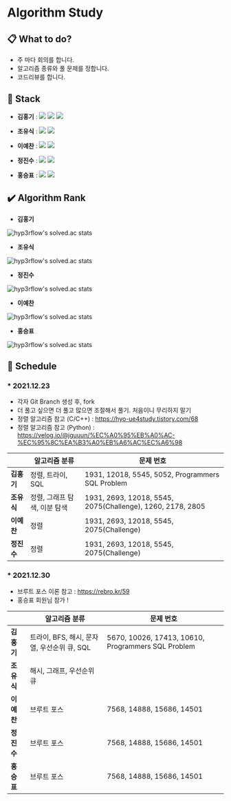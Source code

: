 # Algorithm Study

## 📋 What to do?

* 주 마다 회의를 합니다.
* 알고리즘 종류와 풀 문제를 정합니다.
* 코드리뷰를 합니다.

## 🔨 Stack

* **김홍기** : <img src="https://img.shields.io/badge/C/C++-00599C?style=flat-square&logo=C++&logoColor=white"/> <img src="https://img.shields.io/badge/Visual Studio-5C2D91?style=flat-square&logo=Visual Studio&logoColor=white"/> <img src="https://img.shields.io/badge/MySQL-4479A1?style=flat-square&logo=MySQL&logoColor=white"/>

* **조유식** : <img src="https://img.shields.io/badge/C/C++-00599C?style=flat-square&logo=C++&logoColor=white"/> <img src="https://img.shields.io/badge/Visual Studio-5C2D91?style=flat-square&logo=Visual Studio&logoColor=white"/>

* **이예찬** : <img src="https://img.shields.io/badge/C/C++-00599C?style=flat-square&logo=C++&logoColor=white"/> <img src="https://img.shields.io/badge/Visual Studio-5C2D91?style=flat-square&logo=Visual Studio&logoColor=white"/>

* **정진수** : <img src="https://img.shields.io/badge/Python-000000C?style=flat-square&logo=Python&logoColor=white"/> <img src="https://img.shields.io/badge/Visual Studio Code-007ACC?style=flat-square&logo=Visual Studio Code&logoColor=white"/>

* **홍승표** : <img src="https://img.shields.io/badge/JavaScript-F7DF1E?style=flat-square&logo=JavaScript&logoColor=white"/> <img src="https://img.shields.io/badge/Visual Studio Code-007ACC?style=flat-square&logo=Visual Studio Code&logoColor=white"/>

## ✔️ Algorithm Rank
* **김홍기**

![hyp3rflow's solved.ac stats](https://github-readme-solvedac.hyp3rflow.vercel.app/api/?handle=rlaghdrl333)

* **조유식**

![hyp3rflow's solved.ac stats](https://github-readme-solvedac.hyp3rflow.vercel.app/api/?handle=whdbtlr12)

* **정진수**

![hyp3rflow's solved.ac stats](https://github-readme-solvedac.hyp3rflow.vercel.app/api/?handle=wlstkd5129)

* **이예찬**

![hyp3rflow's solved.ac stats](https://github-readme-solvedac.hyp3rflow.vercel.app/api/?handle=2praisehim)

* **홍승표**

![hyp3rflow's solved.ac stats](https://github-readme-solvedac.hyp3rflow.vercel.app/api/?handle=tmdvy11)


## 📌 **Schedule**

### * 2021.12.23

* 각자 Git Branch 생성 후, fork
* 더 풀고 싶으면 더 풀고 많으면 조절해서 풀기. 처음이니 무리하지 말기
* 정렬 알고리즘 참고 (C/C++) : https://hyo-ue4study.tistory.com/68
* 정렬 알고리즘 참고 (Python) :  https://velog.io/@jguuun/%EC%A0%95%EB%A0%AC-%EC%95%8C%EA%B3%A0%EB%A6%AC%EC%A6%98

||알고리즘 분류|문제 번호|
|------|---|---|
|**김홍기**|정렬, 트라이, SQL|1931, 12018, 5545, 5052, Programmers SQL Problem|
|**조유식**|정렬, 그래프 탐색, 이분 탐색|1931, 2693, 12018, 5545, 2075(Challenge), 1260, 2178, 2805|
|**이예찬**|정렬|1931, 2693, 12018, 5545, 2075(Challenge)|
|**정진수**|정렬|1931, 2693, 12018, 5545, 2075(Challenge)|


### * 2021.12.30

* 브루트 포스 이론 참고 : https://rebro.kr/59
* 홍승표 회원님 참가 !

||알고리즘 분류|문제 번호|
|------|---|---|
|**김홍기**|트라이, BFS, 해시, 문자열, 우선순위 큐, SQL|5670, 10026, 17413, 10610, Programmers SQL Problem|
|**조유식**|해시, 그래프, 우선순위 큐||
|**이예찬**|브루트 포스|7568, 14888, 15686, 14501|
|**정진수**|브루트 포스|7568, 14888, 15686, 14501|
|**홍승표**|브루트 포스|7568, 14888, 15686, 14501|
